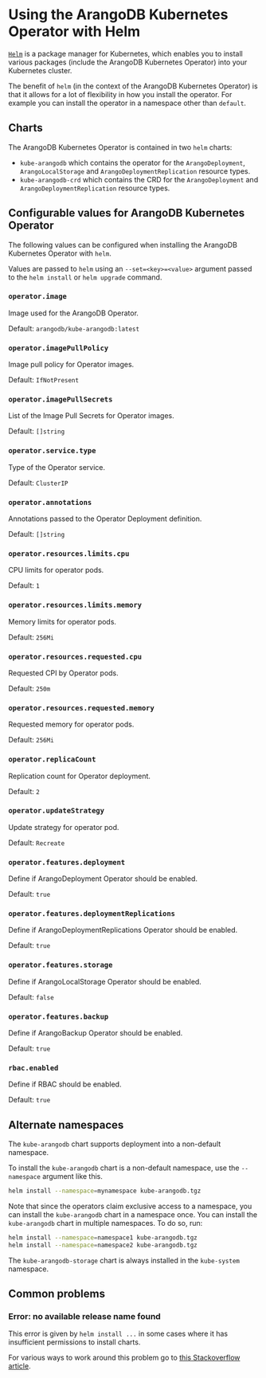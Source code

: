 # Using the ArangoDB Kubernetes Operator with Helm

[`Helm`](https://www.helm.sh/) is a package manager for Kubernetes, which enables
you to install various packages (include the ArangoDB Kubernetes Operator)
into your Kubernetes cluster.

The benefit of `helm` (in the context of the ArangoDB Kubernetes Operator)
is that it allows for a lot of flexibility in how you install the operator.
For example you can install the operator in a namespace other than
`default`.

## Charts

The ArangoDB Kubernetes Operator is contained in two `helm` charts:

- `kube-arangodb` which contains the operator for the `ArangoDeployment`, `ArangoLocalStorage`
  and `ArangoDeploymentReplication` resource types.
- `kube-arangodb-crd` which contains the CRD for the `ArangoDeployment` and `ArangoDeploymentReplication` resource types.


## Configurable values for ArangoDB Kubernetes Operator

The following values can be configured when installing the
ArangoDB Kubernetes Operator with `helm`.

Values are passed to `helm` using an `--set=<key>=<value>` argument passed
to the `helm install` or `helm upgrade` command.

### `operator.image`

Image used for the ArangoDB Operator.

Default: `arangodb/kube-arangodb:latest`

### `operator.imagePullPolicy`

Image pull policy for Operator images.

Default: `IfNotPresent`

### `operator.imagePullSecrets`

List of the Image Pull Secrets for Operator images.

Default: `[]string`

### `operator.service.type`

Type of the Operator service.

Default: `ClusterIP`

### `operator.annotations`

Annotations passed to the Operator Deployment definition.

Default: `[]string`

### `operator.resources.limits.cpu`

CPU limits for operator pods.

Default: `1`

### `operator.resources.limits.memory`

Memory limits for operator pods.

Default: `256Mi`

### `operator.resources.requested.cpu`

Requested CPI by Operator pods.

Default: `250m`

### `operator.resources.requested.memory`

Requested memory for operator pods.

Default: `256Mi`

### `operator.replicaCount`

Replication count for Operator deployment.

Default: `2`

### `operator.updateStrategy`

Update strategy for operator pod.

Default: `Recreate`

### `operator.features.deployment`

Define if ArangoDeployment Operator should be enabled.

Default: `true`

### `operator.features.deploymentReplications`

Define if ArangoDeploymentReplications Operator should be enabled.

Default: `true`

### `operator.features.storage`

Define if ArangoLocalStorage Operator should be enabled.

Default: `false`

### `operator.features.backup`

Define if ArangoBackup Operator should be enabled.

Default: `true`

### `rbac.enabled`

Define if RBAC should be enabled.

Default: `true`

## Alternate namespaces

The `kube-arangodb` chart supports deployment into a non-default namespace.

To install the `kube-arangodb` chart is a non-default namespace, use the `--namespace`
argument like this.

```bash
helm install --namespace=mynamespace kube-arangodb.tgz
```

Note that since the operators claim exclusive access to a namespace, you can
install the `kube-arangodb` chart in a namespace once.
You can install the `kube-arangodb` chart in multiple namespaces. To do so, run:

```bash
helm install --namespace=namespace1 kube-arangodb.tgz
helm install --namespace=namespace2 kube-arangodb.tgz
```

The `kube-arangodb-storage` chart is always installed in the `kube-system` namespace.

## Common problems

### Error: no available release name found

This error is given by `helm install ...` in some cases where it has
insufficient permissions to install charts.

For various ways to work around this problem go to [this Stackoverflow article](https://stackoverflow.com/questions/43499971/helm-error-no-available-release-name-found).
